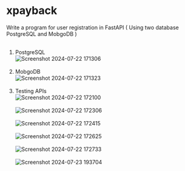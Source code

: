 # xpayback
Write a program for user registration in FastAPI ( Using two database PostgreSQL and MobgoDB )<br><br>

1. PostgreSQL<br>
![Screenshot 2024-07-22 171306](https://github.com/user-attachments/assets/3453c571-ed61-4671-b3ac-71df3768192e)
<br><br>
2. MobgoDB<br>
![Screenshot 2024-07-22 171323](https://github.com/user-attachments/assets/34fd4c21-db8c-4fb4-a553-6a64adfb9978)
<br><br>
3. Testing APIs<br>
![Screenshot 2024-07-22 172100](https://github.com/user-attachments/assets/6e30ba80-7162-4afa-b74d-75b7f55cca18)
<br><br>
![Screenshot 2024-07-22 172306](https://github.com/user-attachments/assets/0c85968f-b637-441a-8aa2-07d83a9ef89d)
<br><br>
![Screenshot 2024-07-22 172415](https://github.com/user-attachments/assets/da628cf5-8378-4ba5-8af6-aa26968a7abb)
<br><br>
![Screenshot 2024-07-22 172625](https://github.com/user-attachments/assets/2616ba04-fc24-4bff-89fe-81f89001ce0f)
<br><br>
![Screenshot 2024-07-22 172733](https://github.com/user-attachments/assets/eba9cc0c-b994-484c-b4bb-ba60dc81bb9f)
<br><br>
![Screenshot 2024-07-23 193704](https://github.com/user-attachments/assets/ebdfbedd-3ebb-466d-be2e-384732a62301)



